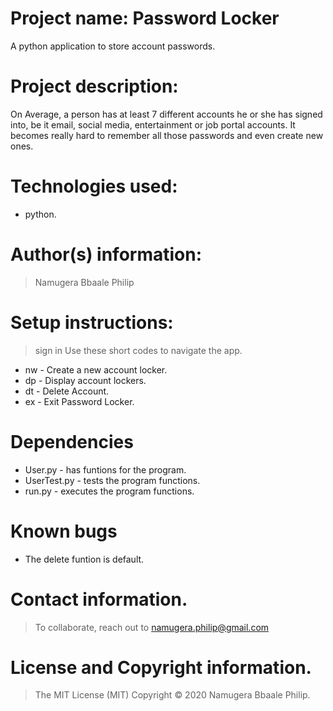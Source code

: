 # Project name: Password Locker
A python application to store account passwords.

# Project description:
On Average, a person has at least 7 different accounts he or she has signed into, be it email, social media, entertainment or job portal accounts. It becomes really hard to remember all those passwords and even create new ones.

# Technologies used: 
* python.

# Author(s) information: 
> Namugera Bbaale Philip

# Setup instructions:
> sign in 
> Use these short codes to navigate the app. 
* nw - Create a new account locker.
* dp - Display account lockers.
* dt - Delete Account.
* ex - Exit Password Locker.

# Dependencies
* User.py - has funtions for the program.
* UserTest.py - tests the program functions.
* run.py - executes the program functions.

# Known bugs
* The delete funtion is default.

# Contact information.
> To collaborate, reach out to namugera.philip@gmail.com

# License and Copyright information.
> The MIT License (MIT) Copyright © 2020 Namugera Bbaale Philip.

